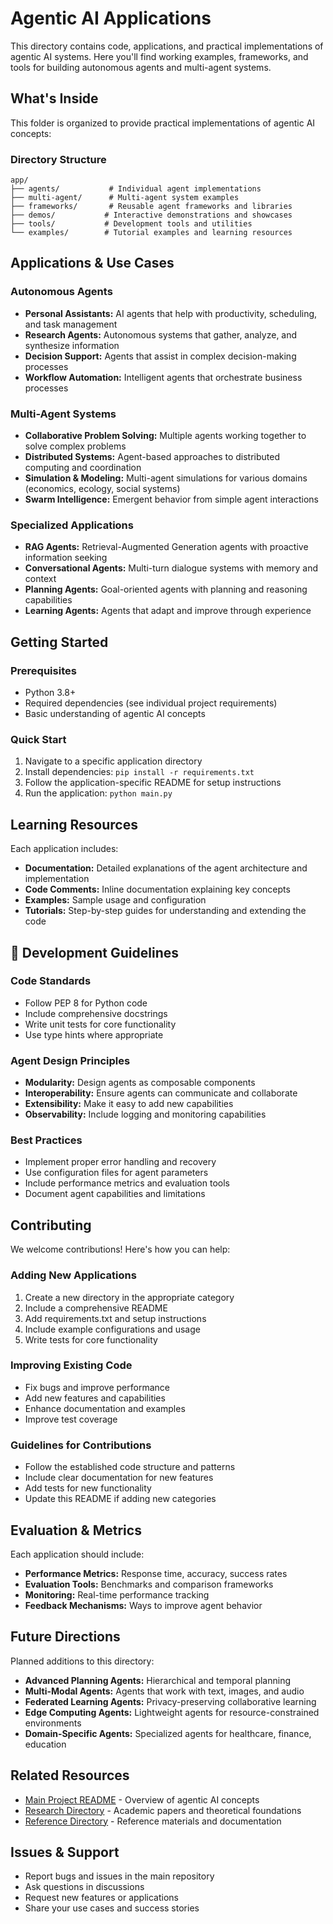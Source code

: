 # Agentic AI Applications

This directory contains code, applications, and practical implementations of agentic AI systems. Here you'll find working examples, frameworks, and tools for building autonomous agents and multi-agent systems.

## What's Inside

This folder is organized to provide practical implementations of agentic AI concepts:

### Directory Structure

```
app/
├── agents/           # Individual agent implementations
├── multi-agent/      # Multi-agent system examples
├── frameworks/       # Reusable agent frameworks and libraries
├── demos/           # Interactive demonstrations and showcases
├── tools/           # Development tools and utilities
└── examples/        # Tutorial examples and learning resources
```

## Applications & Use Cases

### Autonomous Agents
- **Personal Assistants:** AI agents that help with productivity, scheduling, and task management
- **Research Agents:** Autonomous systems that gather, analyze, and synthesize information
- **Decision Support:** Agents that assist in complex decision-making processes
- **Workflow Automation:** Intelligent agents that orchestrate business processes

### Multi-Agent Systems
- **Collaborative Problem Solving:** Multiple agents working together to solve complex problems
- **Distributed Systems:** Agent-based approaches to distributed computing and coordination
- **Simulation & Modeling:** Multi-agent simulations for various domains (economics, ecology, social systems)
- **Swarm Intelligence:** Emergent behavior from simple agent interactions

### Specialized Applications
- **RAG Agents:** Retrieval-Augmented Generation agents with proactive information seeking
- **Conversational Agents:** Multi-turn dialogue systems with memory and context
- **Planning Agents:** Goal-oriented agents with planning and reasoning capabilities
- **Learning Agents:** Agents that adapt and improve through experience

## Getting Started

### Prerequisites
- Python 3.8+
- Required dependencies (see individual project requirements)
- Basic understanding of agentic AI concepts

### Quick Start
1. Navigate to a specific application directory
2. Install dependencies: `pip install -r requirements.txt`
3. Follow the application-specific README for setup instructions
4. Run the application: `python main.py`

## Learning Resources

Each application includes:
- **Documentation:** Detailed explanations of the agent architecture and implementation
- **Code Comments:** Inline documentation explaining key concepts
- **Examples:** Sample usage and configuration
- **Tutorials:** Step-by-step guides for understanding and extending the code

## 🔧 Development Guidelines

### Code Standards
- Follow PEP 8 for Python code
- Include comprehensive docstrings
- Write unit tests for core functionality
- Use type hints where appropriate

### Agent Design Principles
- **Modularity:** Design agents as composable components
- **Interoperability:** Ensure agents can communicate and collaborate
- **Extensibility:** Make it easy to add new capabilities
- **Observability:** Include logging and monitoring capabilities

### Best Practices
- Implement proper error handling and recovery
- Use configuration files for agent parameters
- Include performance metrics and evaluation tools
- Document agent capabilities and limitations

## Contributing

We welcome contributions! Here's how you can help:

### Adding New Applications
1. Create a new directory in the appropriate category
2. Include a comprehensive README
3. Add requirements.txt and setup instructions
4. Include example configurations and usage
5. Write tests for core functionality

### Improving Existing Code
- Fix bugs and improve performance
- Add new features and capabilities
- Enhance documentation and examples
- Improve test coverage

### Guidelines for Contributions
- Follow the established code structure and patterns
- Include clear documentation for new features
- Add tests for new functionality
- Update this README if adding new categories

## Evaluation & Metrics

Each application should include:
- **Performance Metrics:** Response time, accuracy, success rates
- **Evaluation Tools:** Benchmarks and comparison frameworks
- **Monitoring:** Real-time performance tracking
- **Feedback Mechanisms:** Ways to improve agent behavior

## Future Directions

Planned additions to this directory:
- **Advanced Planning Agents:** Hierarchical and temporal planning
- **Multi-Modal Agents:** Agents that work with text, images, and audio
- **Federated Learning Agents:** Privacy-preserving collaborative learning
- **Edge Computing Agents:** Lightweight agents for resource-constrained environments
- **Domain-Specific Agents:** Specialized agents for healthcare, finance, education

## Related Resources

- [Main Project README](../README.md) - Overview of agentic AI concepts
- [Research Directory](../research/) - Academic papers and theoretical foundations
- [Reference Directory](../reference/) - Reference materials and documentation

## Issues & Support

- Report bugs and issues in the main repository
- Ask questions in discussions
- Request new features or applications
- Share your use cases and success stories
